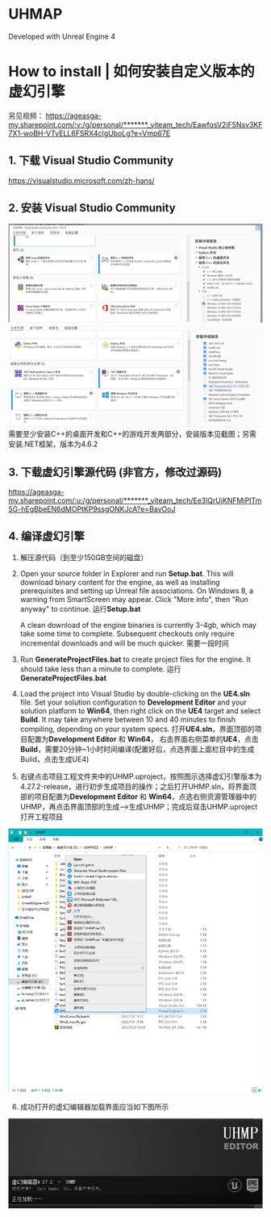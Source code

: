 # UHMAP

Developed with Unreal Engine 4

# How to install | 如何安装自定义版本的虚幻引擎
另见视频：
https://ageasga-my.sharepoint.com/:v:/g/personal/*******_yiteam_tech/EawfqsV2jF5Nsv3KF7X1-woBH-VTvELL6FSRX4cIgUboLg?e=Vmp67E

## 1. 下载 Visual Studio Community

https://visualstudio.microsoft.com/zh-hans/

## 2. 安装 Visual Studio Community

<div align="center">
<img src="Docs/vscode_install.jpg" width="600" >
</div>
<div align="center">
<img src="Docs/vs_install2.png" width="600" >
</div>
需要至少安装C++的桌面开发和C++的游戏开发两部分，安装版本见截图；另需安装.NET框架，版本为4.6.2

## 3. 下载虚幻引擎源代码 (非官方，修改过源码)

https://ageasga-my.sharepoint.com/:u:/g/personal/*******_yiteam_tech/Ee3lQrUjKNFMjPITm5G-hEgBbeEN6dMOPtKP9ssgONKJcA?e=BavOoJ

## 4. 编译虚幻引擎
1. 解压源代码（到至少150GB空间的磁盘）

1. Open your source folder in Explorer and run **Setup.bat**. 
   This will download binary content for the engine, as well as installing prerequisites and setting up Unreal file associations. 
   On Windows 8, a warning from SmartScreen may appear.  Click "More info", then "Run anyway" to continue. 运行**Setup.bat**
   
   A clean download of the engine binaries is currently 3-4gb, which may take some time to complete.
   Subsequent checkouts only require incremental downloads and will be much quicker. 需要一段时间
 
1. Run **GenerateProjectFiles.bat** to create project files for the engine. It should take less than a minute to complete.  运行 **GenerateProjectFiles.bat**

1. Load the project into Visual Studio by double-clicking on the **UE4.sln** file. Set your solution configuration to **Development Editor** and your solution
   platform to **Win64**, then right click on the **UE4** target and select **Build**. It may take anywhere between 10 and 40 minutes to finish compiling, depending on your system specs. 打开**UE4.sln**，界面顶部的项目配置为**Development Editor** 和 **Win64**， 右击界面右侧菜单的**UE4**，点击**Build**，需要20分钟~1小时时间编译(配置好后，点选界面上面栏目中的生成Build，点击生成UE4)



1. 右键点击项目工程文件夹中的UHMP.uproject，按照图示选择虚幻引擎版本为4.27.2-release，进行初步生成项目的操作；之后打开UHMP.sln，将界面顶部的项目配置为**Development Editor** 和 **Win64**，点选右侧资源管理器中的UHMP，再点击界面顶部的生成-->生成UHMP；完成后双击UHMP.uproject打开工程项目

<div align="center">
<img src="Docs/UHMP_1.png" width="600" >
</div>

6. 成功打开的虚幻编辑器加载界面应当如下图所示

<div align="center">
<img src="Docs/UHMP_window.jpg" width="600" >
</div>